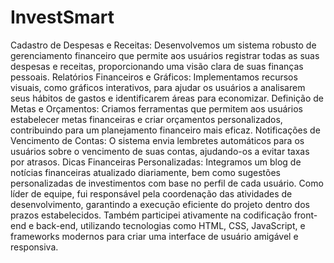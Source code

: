 # InvestSmart
 Cadastro de Despesas e Receitas: Desenvolvemos um sistema robusto de gerenciamento financeiro que permite aos usuários registrar todas as suas despesas e receitas, proporcionando uma visão clara de suas finanças pessoais. Relatórios Financeiros e Gráficos: Implementamos recursos visuais, como gráficos interativos, para ajudar os usuários a analisarem seus hábitos de gastos e identificarem áreas para economizar. Definição de Metas e Orçamentos: Criamos ferramentas que permitem aos usuários estabelecer metas financeiras e criar orçamentos personalizados, contribuindo para um planejamento financeiro mais eficaz. Notificações de Vencimento de Contas: O sistema envia lembretes automáticos para os usuários sobre o vencimento de suas contas, ajudando-os a evitar taxas por atrasos. Dicas Financeiras Personalizadas: Integramos um blog de notícias financeiras atualizado diariamente, bem como sugestões personalizadas de investimentos com base no perfil de cada usuário. Como líder de equipe, fui responsável pela coordenação das atividades de desenvolvimento, garantindo a execução eficiente do projeto dentro dos prazos estabelecidos. Também participei ativamente na codificação front-end e back-end, utilizando tecnologias como HTML, CSS, JavaScript, e frameworks modernos para criar uma interface de usuário amigável e responsiva.
